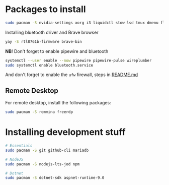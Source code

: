 # Packages to install

```bash
sudo pacman -S nvidia-settings xorg i3 liquidctl stow lsd tmux dmenu flameshot pavucontrol zip unzip ufw xorg-xinit ttf-jetbrains-mono-nerd usbutils timeshift xclip bluez bluez-utils pipewire pipewire-audio pipewire-pulse pipewire-alsa pipewire-jack wireplumber ripgrep zsh-syntax-highlighting
```

Installing bluetooth driver and Brave browser

```bash
yay -S rtl8761b-firmware brave-bin
```

**NB**! Don't forget to enable pipewire and bluetooth

```bash
systemctl --user enable --now pipewire pipewire-pulse wireplumber
sudo systemctl enable bluetooth.service
```

And don't forget to enable the `ufw` firewall, steps in [README.md](https://github.com/luddekn/dotfiles/blob/main/README.md#firewall)

## Remote Desktop

For remote desktop, install the following packages:

```bash
sudo pacman -S remmina freerdp
```

# Installing development stuff

```bash
# Essentials
sudo pacman -S git github-cli mariadb

# NodeJS
sudo pacman -S nodejs-lts-jod npm

# Dotnet
sudo pacman -S dotnet-sdk aspnet-runtime-9.0
```
